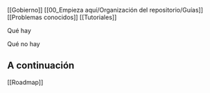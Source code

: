[[Gobierno]]
[[00_Empieza aquí/Organización del repositorio/Guías]]
[[Problemas conocidos]]
[[Tutoriales]]

Qué hay

Qué no hay

## A continuación 
[[Roadmap]] 